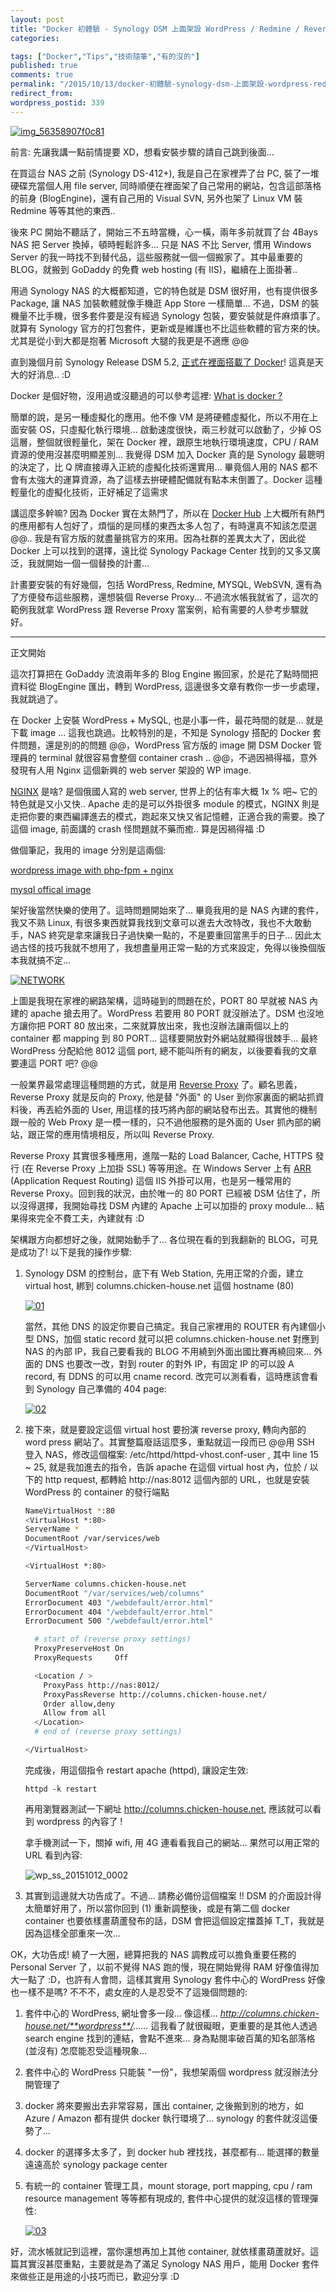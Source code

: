 ```yaml
---
layout: post
title: "Docker 初體驗 - Synology DSM 上面架設 WordPress / Redmine / Reverse Proxy"
categories:

tags: ["Docker","Tips","技術隨筆","有的沒的"]
published: true
comments: true
permalink: "/2015/10/13/docker-初體驗-synology-dsm-上面架設-wordpress-redmine-reverse-proxy/"
redirect_from:
wordpress_postid: 339
---
```


[![img_56358907f0c81](/wp-content/uploads/2015/11/img_56358907f0c81.png)](/wp-content/uploads/2015/11/img_56358907f0c81.png)

前言: 先讓我講一點前情提要 XD，想看安裝步驟的請自己跳到後面...

在買這台 NAS 之前 (Synology DS-412+), 我是自己在家裡弄了台 PC, 裝了一堆硬碟充當個人用 file server, 同時順便在裡面架了自己常用的網站，包含這部落格的前身 (BlogEngine)，還有自己用的 Visual SVN, 另外也架了 Linux VM 裝 Redmine 等等其他的東西..

後來 PC 開始不聽話了，開始三不五時當機，心一橫，兩年多前就買了台 4Bays NAS 把 Server 換掉，頓時輕鬆許多... 只是 NAS 不比 Server, 慣用 Windows Server 的我一時找不到替代品，這些服務就一個一個搬家了。其中最重要的 BLOG，就搬到 GoDaddy 的免費 web hosting (有 IIS)，繼續在上面掛著..

用過 Synology NAS 的大概都知道，它的特色就是 DSM 很好用，也有提供很多 Package, 讓 NAS 加裝軟體就像手機逛 App Store 一樣簡單... 不過，DSM 的裝機量不比手機，很多套件要是沒有經過 Synology 包裝，要安裝就是件麻煩事了。就算有 Synology 官方的打包套件，更新或是維護也不比這些軟體的官方來的快。尤其是從小到大都是抱著 Microsoft 大腿的我更是不適應 @@

直到幾個月前 Synology Release DSM 5.2, [正式在裡面搭載了 Docker](https://www.synology.com/zh-tw/dsm/app_packages/Docker)! 這真是天大的好消息..  :D

Docker 是個好物，沒用過或沒聽過的可以參考這裡:  [What is docker ?](https://www.docker.com/whatisdocker)

簡單的說，是另一種虛擬化的應用。他不像 VM 是將硬體虛擬化，所以不用在上面安裝 OS，只虛擬化執行環境... 啟動速度很快，兩三秒就可以啟動了，少掉 OS 這層，整個就很輕量化，架在 Docker 裡，跟原生地執行環境速度，CPU / RAM 資源的使用沒甚麼明顯差別...  我覺得 DSM 加入 Docker 真的是 Synology 最聰明的決定了，比 Q 牌直接導入正統的虛擬化技術還實用... 畢竟個人用的 NAS 都不會有太強大的運算資源，為了這樣去拚硬體配備就有點本末倒置了。Docker 這種輕量化的虛擬化技術，正好補足了這需求

講這麼多幹嘛? 因為 Docker 實在太熱門了，所以在 [Docker Hub](https://hub.docker.com/) 上大概所有熱門的應用都有人包好了，煩惱的是同樣的東西太多人包了，有時還真不知該怎麼選 @@.. 我是有官方版的就盡量挑官方的來用。因為社群的差異太大了，因此從 Docker 上可以找到的選擇，遠比從 Synology Package Center 找到的又多又廣泛，我就開始一個一個替換的計畫...

計畫要安裝的有好幾個，包括 WordPress, Redmine, MYSQL, WebSVN, 還有為了方便發布這些服務，還想裝個 Reverse Proxy... 不過流水帳我就省了，這次的範例我就拿 WordPress 跟 Reverse Proxy 當案例，給有需要的人參考步驟就好。

---

正文開始

這次打算把在 GoDaddy 流浪兩年多的 Blog Engine 搬回家，於是花了點時間把資料從 BlogEngine 匯出，轉到 WordPress, 這邊很多文章有教你一步一步處理，我就跳過了。

在 Docker 上安裝 WordPress + MySQL, 也是小事一件，最花時間的就是... 就是下載 image ... 這我也跳過。比較特別的是，不知是 Synology 搭配的 Docker 套件問題，還是別的的問題 @@，WordPress 官方版的 image 開 DSM Docker 管理員的 terminal 就很容易會整個 container crash .. @@，不過因禍得福，意外發現有人用 Nginx 這個新興的 web server 架設的 WP image.

[NGINX](http://nginx.org/en/) 是啥? 是個俄國人寫的 web server, 世界上的佔有率大概 1x % 吧~ 它的特色就是又小又快..  Apache 走的是可以外掛很多 module 的模式，NGINX 則是走把你要的東西編譯進去的模式，跑起來又快又省記憶體，正適合我的需要。換了這個 image, 前面講的 crash 怪問題就不藥而癒.. 算是因禍得福 :D

做個筆記，我用的 image 分別是這兩個:

[wordpress image with php-fpm + nginx](https://registry.hub.docker.com/u/amontaigu/wordpress/)

[mysql offical image](https://hub.docker.com/_/mysql/)

架好後當然快樂的使用了。這時問題開始來了... 畢竟我用的是 NAS 內建的套件，我又不熟 Linux, 有很多東西就算我找到文章可以進去大改特改，我也不大敢動手，NAS 終究是拿來讓我日子過快樂一點的，不是要重回當黑手的日子... 因此太過古怪的技巧我就不想用了，我想盡量用正常一點的方式來設定，免得以後換個版本我就搞不定...

[![NETWORK](/wp-content/uploads/2015/10/NETWORK.png)](/wp-content/uploads/2015/10/NETWORK.png)

上圖是我現在家裡的網路架構，這時碰到的問題在於，PORT 80 早就被 NAS 內建的 apache 搶去用了。WordPress 若要用 80 PORT 就沒辦法了。DSM 也沒地方讓你把 PORT 80 放出來，二來就算放出來，我也沒辦法讓兩個以上的 container 都 mapping 到 80 PORT... 這樣要開放對外網站就顯得很棘手... 最終 WordPress 分配給他 8012 這個 port, 總不能叫所有的網友，以後要看我的文章要連這 PORT 吧? @@

一般業界最常處理這種問題的方式，就是用 [Reverse Proxy](https://en.wikipedia.org/wiki/Reverse_proxy) 了。顧名思義，Reverse Proxy 就是反向的 Proxy, 他是替 "外面" 的 User 到你家裏面的網站抓資料後，再丟給外面的 User, 用這樣的技巧將內部的網站發布出去。其實他的機制跟一般的 Web Proxy 是一模一樣的，只不過他服務的是外面的 User 抓內部的網站，跟正常的應用情境相反，所以叫 Reverse Proxy.

Reverse Proxy 其實很多種應用，進階一點的 Load Balancer, Cache, HTTPS 發行 (在 Reverse Proxy 上加掛 SSL) 等等用途。在 Windows Server 上有 [ARR](http://www.iis.net/downloads/microsoft/application-request-routing) (Application Request Routing) 這個 IIS 外掛可以用，也是另一種常用的 Reverse Proxy。回到我的狀況，由於唯一的 80 PORT 已經被 DSM 佔住了，所以沒得選擇，我開始尋找 DSM 內建的 Apache 上可以加掛的 proxy module... 結果得來完全不費工夫，內建就有 :D

架構跟方向都想好之後，就開始動手了... 各位現在看的到我翻新的 BLOG，可見是成功了! 以下是我的操作步驟:

1. Synology DSM 的控制台，底下有 Web Station, 先用正常的介面，建立 virtual host, 綁到 columns.chicken-house.net 這個 hostname (80)

   [![01](/wp-content/uploads/2015/10/01.png)](/wp-content/uploads/2015/10/01.png)

   當然，其他 DNS 的設定你要自己搞定。我自己家裡用的 ROUTER 有內建個小型 DNS，加個 static record 就可以把 columns.chicken-house.net 對應到 NAS 的內部 IP，我自己要看我的 BLOG 不用繞到外面出國比賽再繞回來... 外面的 DNS 也要改一改，對到 router 的對外 IP，有固定 IP 的可以設 A record, 有 DDNS 的可以用 cname record. 改完可以測看看，這時應該會看到 Synology 自己準備的 404 page:
   
   [![02](/wp-content/uploads/2015/10/02.png)](/wp-content/uploads/2015/10/02.png)

2. 接下來，就是要設定這個 virtual host 要扮演 reverse proxy, 轉向內部的 word press 網站了。其實整篇廢話這麼多，重點就這一段而已 @@用 SSH 登入 NAS，修改這個檔案: /etc/httpd/httpd-vhost.conf-user , 其中 line 15 ~ 25, 就是我加進去的指令，告訴 apache 在這個 virtual host 內，位於 / 以下的 http request, 都轉給 http://nas:8012 這個內部的 URL，也就是安裝 WordPress 的 container 的發行端點

   ```sh
   NameVirtualHost *:80
   <VirtualHost *:80>
   ServerName *
   DocumentRoot /var/services/web
   </VirtualHost>

   <VirtualHost *:80>

   ServerName columns.chicken-house.net
   DocumentRoot "/var/services/web/columns"
   ErrorDocument 403 "/webdefault/error.html"
   ErrorDocument 404 "/webdefault/error.html"
   ErrorDocument 500 "/webdefault/error.html"

     # start of (reverse proxy settings)
     ProxyPreserveHost On
     ProxyRequests     Off

     <Location / >
       ProxyPass http://nas:8012/
       ProxyPassReverse http://columns.chicken-house.net/
       Order allow,deny
       Allow from all
     </Location>
     # end of (reverse proxy settings)

   </VirtualHost>
   ```

   完成後，用這個指令 restart apache (httpd), 讓設定生效:

   ```
   httpd -k restart
   ```

   再用瀏覽器測試一下網址  http://columns.chicken-house.net, 應該就可以看到 wordpress 的內容了 !

   拿手機測試一下，關掉 wifi, 用 4G 連看看我自己的網站... 果然可以用正常的 URL 看到內容:
   
   ![wp_ss_20151012_0002](/wp-content/uploads/2015/10/wp_ss_20151012_0002.png)

3. 其實到這邊就大功告成了。不過... 請務必備份這個檔案 !!  DSM 的介面設計得太簡單好用了，所以當你回到 (1) 重新調整後，或是有第二個 docker container 也要依樣畫葫蘆發布的話，DSM 會把這個設定擋蓋掉 T_T，我就是因為這樣全部重來一次...

OK，大功告成! 繞了一大圈，總算把我的 NAS 調教成可以擔負重要任務的 Personal Server 了，以前不覺得 NAS 跑的慢，現在開始覺得 RAM 好像值得加大一點了 :D，也許有人會問，這樣其實用 Synology 套件中心的 WordPress 好像也一樣不是嗎? 不不不，處女座的人是忍受不了這幾個問題的:

1. 套件中心的 WordPress, 網址會多一段... 像這樣... _http://columns.chicken-house.net/**wordpress**/......_ 這我看了就很礙眼，更重要的是其他人透過 search engine 找到的連結，會點不進來... 身為點閱率破百萬的知名部落格 (並沒有) 怎麼能忍受這種現象...

2. 套件中心的 WordPress 只能裝 "一份"，我想架兩個 wordpress 就沒辦法分開管理了

3. docker 將來要搬出去非常容易，匯出 container, 之後搬到別的地方，如 Azure / Amazon 都有提供 docker 執行環境了... synology 的套件就沒這優勢了...

4. docker 的選擇多太多了，到 docker hub 裡找找，甚麼都有... 能選擇的數量遠遠高於 synology package center

5. 有統一的 container 管理工具，mount storage, port mapping, cpu / ram resource management 等等都有現成的, 套件中心提供的就沒這樣的管理彈性:

   [![03](/wp-content/uploads/2015/10/03.png)](/wp-content/uploads/2015/10/03.png)

好，流水帳就記到這裡，當你還想再加上其他 container, 就依樣畫葫蘆就好。這篇其實沒甚麼重點，主要就是為了滿足 Synology NAS 用戶，能用 Docker 套件來做些正是用途的小技巧而已，歡迎分享 :D
